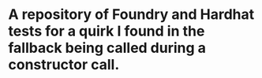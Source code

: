 # A repository of Foundry and Hardhat tests for a quirk I found in the fallback being called during a constructor call.
